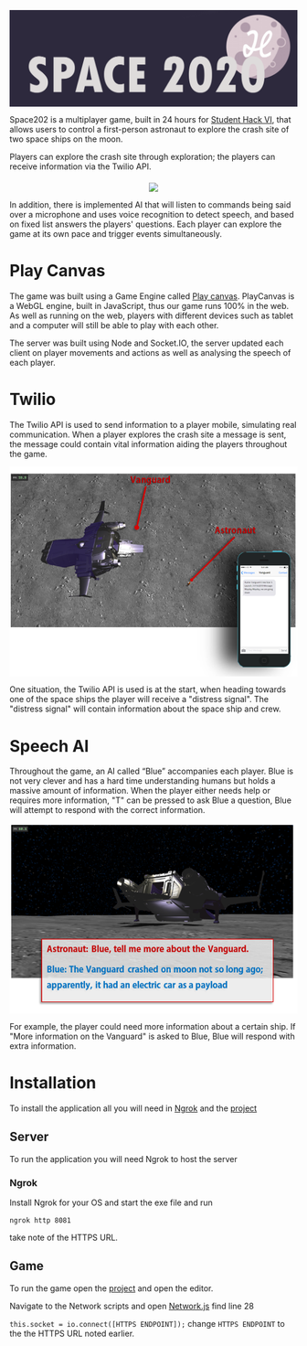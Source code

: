 <p align="center">
<img align="middle" src="https://github.com/YusofBandar/Space2020/blob/master/Images/Title.png" width="" height="" />
 </p>


Space202 is a multiplayer game, built in 24 hours for [Student Hack VI](https://www.studenthack.com/), that allows users to control a first-person astronaut to explore the crash site of two space ships on the moon.

Players can explore the crash site through exploration; the players can receive information via the Twilio API.

<p align="center">
<img align="middle" src="https://github.com/YusofBandar/Space2020/blob/master/Images/StartGif.gif" width="" height="" />
 </p>

In addition, there is implemented AI that will listen to commands being said over a microphone and uses voice recognition to detect speech, and based on fixed list answers the players' questions. Each player can explore the game at its own pace and trigger events simultaneously.

# Play Canvas
The game was built using a Game Engine called [Play canvas](https://playcanvas.com/). PlayCanvas is a WebGL engine, built in JavaScript, thus our game runs 100% in the web. As well as running on the web, players with different devices such as tablet and a computer will still be able to play with each other.

The server was built using Node and Socket.IO, the server updated each client on player movements and actions as well as analysing the speech of each player.

# Twilio
The Twilio API is used to send information to a player mobile, simulating real communication. When a player explores the crash site a message is sent, the message could contain vital information aiding the players throughout the game. 


<p align="center">
<img align="middle" src="https://github.com/YusofBandar/Space2020/blob/master/Images/TwilioAPI.PNG" width="" height="" />
 </p>


One situation, the Twilio API is used is at the start, when heading towards one of the space ships the player will receive a "distress signal". The "distress signal" will contain information about the space ship and crew.

# Speech AI
Throughout the game, an AI called “Blue” accompanies each player. Blue is not very clever and has a hard time understanding humans but holds a massive amount of information. When the player either needs help or requires more information, "T" can be pressed to ask Blue a question, Blue will attempt to respond with the correct information.


<p align="center">
<img align="middle" src="https://github.com/YusofBandar/Space2020/blob/master/Images/SpeechAI.PNG" width="" height="" />
 </p>


For example, the player could need more information about a certain ship. If "More information on the Vanguard" is asked to Blue, Blue will respond with extra information.  

# Installation
To install the application all you will need in [Ngrok](https://ngrok.com/) and the [project](https://playcanvas.com/project/551030)

## Server
To run the application you will need Ngrok to host the server
### Ngrok
Install Ngrok for your OS and start the exe file and run

```
ngrok http 8081

```
take note of the HTTPS URL.

## Game
To run the game open the [project](https://playcanvas.com/project/551030) and open the editor.

Navigate to the Network scripts and open [Network.js](https://github.com/YusofBandar/Space2020/blob/master/src/Network/Network.js) find line 28

```this.socket = io.connect([HTTPS ENDPOINT]);``` change ```HTTPS ENDPOINT``` to the the HTTPS URL noted earlier.
